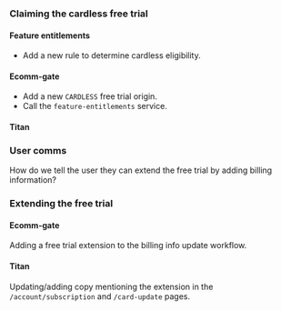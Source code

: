 ### Claiming the cardless free trial
#### Feature entitlements
- Add a new rule to determine cardless eligibility.
#### Ecomm-gate
- Add a new `CARDLESS` free trial origin.
- Call the `feature-entitlements` service.
#### Titan
### User comms
How do we tell the user they can extend the free trial by adding billing information?
### Extending the free trial
#### Ecomm-gate
Adding a free trial extension to the billing info update workflow.
#### Titan
Updating/adding copy mentioning the extension in the `/account/subscription` and `/card-update` pages.